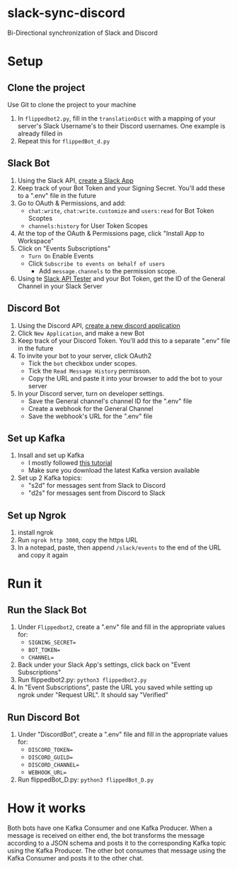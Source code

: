 # slack-sync-discord
Bi-Directional synchronization of Slack and Discord

# Setup

## Clone the project
Use Git to clone the project to your machine

1. In `flippedbot2.py`, fill in the `translationDict` with a mapping of your server's Slack Username's to their Discord usernames. One example is already filled in
2. Repeat this for `flippedBot_d.py`

## Slack Bot
1. Using the Slack API, [create a Slack App](https://api.slack.com/apps)
2. Keep track of your Bot Token and your Signing Secret. You'll add these to a ".env" file in the future
3. Go to OAuth & Permissions, and add:
	- `chat:write`, `chat:write.customize` and `users:read` for Bot Token Scoptes
	- `channels:history` for User Token Scopes
4. At the top of the OAuth & Permissions page, click "Install App to Workspace"
5. Click on "Events Subscriptions"
	- `Turn On` Enable Events
	- Click `Subscribe to events on behalf of users`
		- Add `message.channels` to the permission scope.
6. Using te [Slack API Tester](https://api.slack.com/methods/conversations.list/test) and your Bot Token, get the ID of the General Channel in your Slack Server

## Discord Bot
1. Using the Discord API, [create a new discord application](https://discord.com/developers/applications)
2. Click `New Application`, and make a new Bot
3. Keep track of your Discord Token. You'll add this to a separate ".env" file in the future
4. To invite your bot to your server, click OAuth2
	- Tick the `bot` checkbox under scopes.
	- Tick the `Read Message History` permisson.
	- Copy the URL and paste it into your browser to add the bot to your server
4. In your Discord server, turn on developer settings.
	- Save the General channel's channel ID for the ".env" file
	- Create a webhook for the General Channel
	- Save the webhook's URL for the ".env" file

## Set up Kafka
1. Insall and set up Kafka
	- I mostly followed [this tutorial](https://hevodata.com/blog/how-to-install-kafka-on-ubuntu/)
	- Make sure you download the latest Kafka version available
2. Set up 2 Kafka topics:
	- "s2d" for messages sent from Slack to Discord
	- "d2s" for messages sent from Discord to Slack

## Set up Ngrok
1. install ngrok
2. Run `ngrok http 3000`, copy the https URL
3. In a notepad, paste, then append `/slack/events` to the end of the URL and copy it again

# Run it

## Run the Slack Bot
1. Under `Flippedbot2`, create a ".env" file and fill in the appropriate values for:
	- `SIGNING_SECRET=`
	- `BOT_TOKEN=`
	- `CHANNEL=` 
2. Back under your Slack App's settings, click back on "Event Subscriptions"
3. Run flippedbot2.py: `python3 flippedbot2.py`
4. In "Event Subscriptions", paste the URL you saved while setting up ngrok under "Request URL". It should say "Verified"

## Run Discord Bot
1. Under "DiscordBot", create a ".env" file and fill in the appropriate values for:
	- `DISCORD_TOKEN=`
	- `DISCORD_GUILD=`
	- `DISCORD_CHANNEL=`
	- `WEBHOOK_URL=`
2. Run flippedBot_D.py: `python3 flippedBot_D.py`

# How it works
Both bots have one Kafka Consumer and one Kafka Producer. When a message is received on either end, the bot transforms the message according to a JSON schema and posts it to the corresponding Kafka topic using the Kafka Producer. The other bot consumes that message using the Kafka Consumer and posts it to the other chat.
